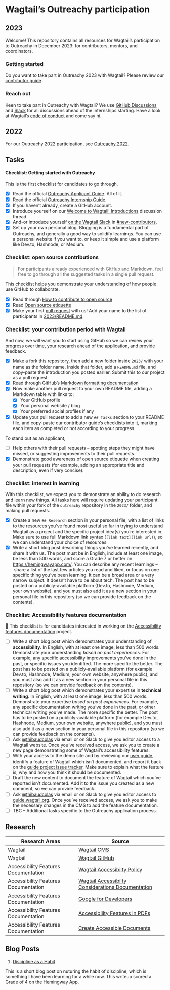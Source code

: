 # Wagtail’s Outreachy participation

## 2023

Welcome! This repository contains all resources for Wagtail’s participation to Outreachy in December 2023: for contributors, mentors, and coordinators.

### Getting started

Do you want to take part in Outreachy 2023 with Wagtail? Please review our [contributor guide](contributor-guide.md).

### Reach out

Keen to take part in Outreachy with Wagtail? We use [GitHub Discussions](https://github.com/wagtail/outreachy/discussions) and [Slack](https://github.com/wagtail/wagtail/wiki/Slack) for all discussions ahead of the internships starting. Have a look at Wagtail’s [code of conduct](https://wagtail.org/code-of-conduct/) and come say hi.

## 2022

For our Outreachy 2022 participation, see [Outreachy 2022](https://github.com/wagtail/wagtail/wiki/Outreachy-2022).

## Tasks 

#### Checklist: Getting started with Outreachy

This is the first checklist for candidates to go through.

- [x] Read the official [Outreachy Applicant Guide](https://www.outreachy.org/docs/applicant/). All of it.
- [x] Read the official [Outreachy Internship Guide](https://www.outreachy.org/docs/internship/).
- [x] If you haven’t already, create a GitHub account.
- [x] Introduce yourself on our [Welcome to Wagtail! Introductions](https://github.com/wagtail/outreachy/discussions/1) discussion thread.
- [x] And-or introduce yourself [on the Wagtail Slack](https://github.com/wagtail/wagtail/wiki/Slack) in [#new-contributors](https://github.com/wagtail/wagtail/wiki/Slack#new-contributors).
- [x] Set up your own personal blog. Blogging is a fundamental part of Outreachy, and generally a good way to solidify learnings. You can use a personal website if you want to, or keep it simple and use a platform like Dev.to, Hashnode, or Medium.

### Checklist: open source contributions

> For participants already experienced with GitHub and Markdown, feel free to go through all the suggested tasks in a single pull request.

This checklist helps you demonstrate your understanding of how people use GitHub to collaborate.

- [x] Read through [How to contribute to open source](https://opensource.guide/how-to-contribute/)
- [x] Read [Open source etiquette](https://developer.mozilla.org/en-US/docs/MDN/Community/Open_source_etiquette)
- [x] Make your first [pull request](https://docs.github.com/en/pull-requests/collaborating-with-pull-requests/proposing-changes-to-your-work-with-pull-requests/creating-a-pull-request) with us! Add your name to the list of participants in [2023/README.md](2023/README.md).

### Checklist: your contribution period with Wagtail

And now, we will want you to start using GitHub so we can review your progress over time, your research ahead of the application, and provide feedback.

- [x] Make a fork this repository, then add a new folder inside `2023/` with your name as the folder name. Inside that folder, add a `README.md` file, and copy-paste the introduction you posted earlier. Submit this to our project as a pull request.
- [x] Read through GitHub’s [Markdown formatting documentation](https://docs.github.com/en/get-started/writing-on-github/getting-started-with-writing-and-formatting-on-github/basic-writing-and-formatting-syntax)
- [x] Now make another pull request to your own README file, adding a Markdown table with links to:
  - [x] Your GitHub profile
  - [x] Your personal website / blog
  - [x] Your preferred social profiles if any
- [x] Update your pull request to add a new `## Tasks` section to your README file, and copy-paste our contributor guide’s checklists into it, marking each item as completed or not according to your progress.

To stand out as an applicant,

- [ ] Help others with their pull requests – spotting steps they might have missed, or suggesting improvements to their pull requests.
- [x] Demonstrate good awareness of open source etiquette when creating your pull requests (for example, adding an appropriate title and description, even if very concise).

### Checklist: interest in learning

With this checklist, we expect you to demonstrate an ability to do research and learn new things. All tasks here will require updating your participant file within your fork of the `outreachy` repository in the `2023/` folder, and making pull requests.

- [x] Create a new `## Research` section in your personal file, with a list of links to the resources you’ve found most useful so far in trying to understand Wagtail as a project and the specific project idea(s) you’re interested in. Make sure to use full Markdown link syntax (`[link text](link url)`), so we can understand your choice of resources.
- [x] Write a short blog post describing things you’ve learned recently, and share it with us. The post must be in English, include at least one image, be less than 500 words, and score a Grade 7 or better on <https://hemingwayapp.com/>. You can describe any recent learnings – share a list of the last few articles you read and liked, or focus on one specific thing you’ve been learning. It can be a broad area or a very narrow subject. It doesn’t have to be about tech. The post has to be posted on a publicly-available platform (Dev.to, Hashnode, Medium, your own website), and you must also add it as a new section in your personal file in this repository (so we can provide feedback on the contents).

### Checklist: Accessibility features documentation

🚧 This checklist is for candidates interested in working on the [Accessibility features documentation](https://github.com/wagtail/outreachy/blob/main/project-ideas.md#accessibility-features-documentation) project.

- [ ] Write a short blog post which demonstrates your understanding of **accessibility**. In English, with at least one image, less than 500 words. Demonstrate your understanding _based on past experiences_. For example, any specific accessibility improvements you’ve done in the past, or specific issues you identified. The more specific the better. The post has to be posted on a publicly-available platform (for example Dev.to, Hashnode, Medium, your own website, anywhere public), and you must also add it as a new section in your personal file in this repository (so we can provide feedback on the contents).
- [ ] Write a short blog post which demonstrates your expertise in **technical writing**. In English, with at least one image, less than 500 words. Demonstrate your expertise _based on past experiences_. For example, any specific documentation writing you’ve done in the past, or other technical writing you’ve made. The more specific the better. The post has to be posted on a publicly-available platform (for example Dev.to, Hashnode, Medium, your own website, anywhere public), and you must also add it as a new section in your personal file in this repository (so we can provide feedback on the contents).
- [ ] Ask [@thibaudcolas](https://github.com/thibaudcolas) via email or on Slack to give you editor access to a Wagtail website. Once you’ve received access, we ask you to create a new page demonstrating some of Wagtail’s accessibility features.
- [ ] With your access to the demo site and by reviewing our [user guide](https://guide.wagtail.org/), identify a feature of Wagtail which isn’t documented, and report it back on the [guide project issue tracker](https://github.com/wagtail/guide/issues). Make sure to explain what the feature is, why and how you think it should be documented.
- [ ] Draft the new content to document the feature of Wagtail which you’ve reported isn’t documented. Add it to the issue you created as a new comment, so we can provide feedback.
- [ ] Ask [@thibaudcolas](https://github.com/thibaudcolas) via email or on Slack to give you editor access to [guide.wagtail.org](https://guide.wagtail.org/). Once you’ve received access, we ask you to make the necessary changes in the CMS to add the feature documentation.
- [ ] TBC – Additional tasks specific to the Outreachy application process.

## Research  

| Research Areas | Source |
| ------------- | ------------- |
| Wagtail  | [Wagtail CMS](https://wagtail.org/) |
| Wagtail  | [Wagtail GitHub](https://github.com/wagtail/wagtail) |
| Accessibility Features Documentation | [Wagtail Accessibilty Policy](https://wagtail.org/accessibility/)  |
| Accessibility Features Documentation | [Wagtail Accessibilty Considerations Documentation](https://docs.wagtail.org/en/stable/advanced_topics/accessibility_considerations.html)  |
| Accessibility Features Documentation | [Google for Developers](https://developers.google.com/style/accessibility)  |
| Accessibility Features Documentation | [Accessibility Features in PDFs](https://helpx.adobe.com/acrobat/using/accessibility-features-pdfs.html)  |
| Accessibility Features Documentation | [Create Accessible Documents](https://it.wisc.edu/learn/make-it-accessible/create-accessible-documents/)  |

## Blog Posts

1. [Discipline as a Habit](https://medium.com/@temiwaji/discipline-as-a-habit-b392d91efa18)

 This is a short blog post on nuturing the habit of discipline, which is something I have been learning for a while now. This writeup scored a Grade of 4 on the Hemingway App. 
